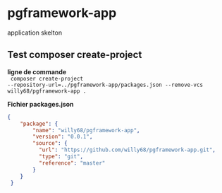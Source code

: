 # pgframework-app
application skelton

## Test composer create-project
**ligne de commande**  
<code>
composer create-project --repository-url=../pgframework-app/packages.json --remove-vcs willy68/pgframework-app .
</code>

**Fichier packages.json**  
```json
{
    "package": {
        "name": "willy68/pgframework-app",
        "version": "0.0.1",
        "source": {
          "url": "https://github.com/willy68/pgframework-app.git",
          "type": "git",
          "reference": "master"
        }
    }
 }
 ```
